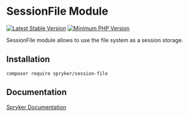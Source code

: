 # SessionFile Module
[![Latest Stable Version](https://poser.pugx.org/spryker/session-file/v/stable.svg)](https://packagist.org/packages/spryker/session-file)
[![Minimum PHP Version](https://img.shields.io/badge/php-%3E%3D%207.4-8892BF.svg)](https://php.net/)

SessionFile module allows to use the file system as a session storage.

## Installation

```
composer require spryker/session-file
```

## Documentation

[Spryker Documentation](https://docs.spryker.com)
